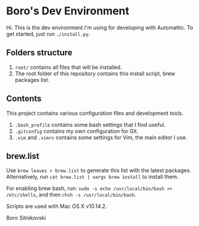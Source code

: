 Boro's Dev Environment
======================
Hi. This is the dev environment I'm using for developing with Automattic. To get started, just run `./install.py`.

Folders structure
-----------------
1. `root/` contains all files that will be installed.
2. The root folder of this repository contains this install script, brew packages list.

Contents
--------
This project contains various configuration files and development tools.

1. `.bash_profile` contains some bash settings that I find useful.
2. `.gitconfig` contains my own configuration for Git.
3. `.vim` and `.vimrc` contains some settings for Vim, the main editor I use.

brew.list
---------
Use `brew leaves > brew.list` to generate this list with the latest packages.
Alternatively, run `cat brew.list | xargs brew install` to install them.

For enabling brew bash, run: `sudo -s echo /usr/local/bin/bash >> /etc/shells`, and then `chsh -s /usr/local/bin/bash`.

Scripts are used with Mac OS X v10.14.2.

Boro Sitnikovski
